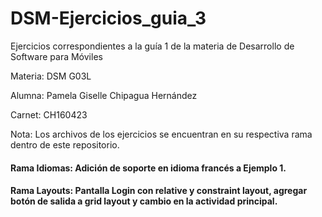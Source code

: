 # DSM-Ejercicios_guia_3
Ejercicios correspondientes a la guía 1 de la materia de Desarrollo de Software para Móviles

Materia: DSM G03L

Alumna: Pamela Giselle Chipagua Hernández

Carnet: CH160423

Nota: Los archivos de los ejercicios se encuentran en su respectiva rama dentro de este repositorio.

#### Rama Idiomas: Adición de soporte en idioma francés a Ejemplo 1.

#### Rama Layouts: Pantalla Login con relative y constraint layout, agregar botón de salida a grid layout y cambio en la actividad principal.
